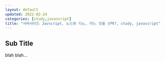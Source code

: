```yaml
---
layout: default
updated: 2022-02-24
categories: [study,javascript]
title: "서버사이드 Javscript, 노드와 디노, 어느 것을 선택?, study, javascript"
---
```


## Sub Title

blah blah...